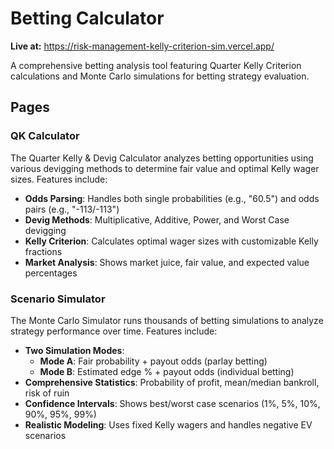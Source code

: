 # Betting Calculator

**Live at:** https://risk-management-kelly-criterion-sim.vercel.app/

A comprehensive betting analysis tool featuring Quarter Kelly Criterion calculations and Monte Carlo simulations for betting strategy evaluation.

## Pages

### QK Calculator
The Quarter Kelly & Devig Calculator analyzes betting opportunities using various devigging methods to determine fair value and optimal Kelly wager sizes. Features include:

- **Odds Parsing**: Handles both single probabilities (e.g., "60.5") and odds pairs (e.g., "-113/-113")
- **Devig Methods**: Multiplicative, Additive, Power, and Worst Case devigging
- **Kelly Criterion**: Calculates optimal wager sizes with customizable Kelly fractions
- **Market Analysis**: Shows market juice, fair value, and expected value percentages

### Scenario Simulator
The Monte Carlo Simulator runs thousands of betting simulations to analyze strategy performance over time. Features include:

- **Two Simulation Modes**:
  - **Mode A**: Fair probability + payout odds (parlay betting)
  - **Mode B**: Estimated edge % + payout odds (individual betting)
- **Comprehensive Statistics**: Probability of profit, mean/median bankroll, risk of ruin
- **Confidence Intervals**: Shows best/worst case scenarios (1%, 5%, 10%, 90%, 95%, 99%)
- **Realistic Modeling**: Uses fixed Kelly wagers and handles negative EV scenarios
